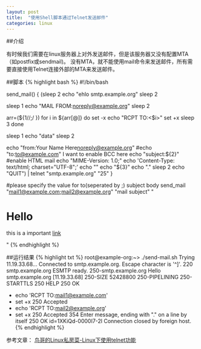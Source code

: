 ```yaml
---
layout: post
title:  "使用Shell脚本通过Telnet发送邮件"
categories: linux
---
```

##介绍

有时候我们需要在linux服务器上对外发送邮件，但是该服务器又没有配置MTA（如postfix或sendmail)。
没有MTA，就不能使用mail命令来发送邮件，所有需要直接使用Telnet连接外部的MTA来发送邮件。

##脚本
{% highlight bash %}
#!/bin/bash

send_mail()
{
  (sleep 2
  echo "ehlo smtp.example.org"
  sleep 2

  sleep 1
  echo "MAIL FROM:<noreply@example.org>"
  sleep 2

  arr=(${1//;/ })
  for i in ${arr[@]}  
  do  
    set -x
    echo "RCPT TO:<$i>"
    set +x
    sleep 3
  done

  sleep 1
  echo "data"
  sleep 2

  echo "from:Your Name Here<noreply@example.org>"
#echo "to:<to@example.com>"   I want to enable BCC here
  echo "subject:${2}"
#enable HTML mail
 	echo "MIME-Version: 1.0;"
	echo 'Content-Type: text/html; charset="UTF-8";'
  echo ""
  echo "${3}"
  echo "."
  sleep 2
  echo "QUIT") | telnet "smtp.example.org" "25"
}

#please specify the value for to(seperated by ;) subject body
send_mail "mail1@example.com;mail2@example.org" "mail subject" "<html>
<body>
<h1>Hello</h1>
<p>this is a important <a href=\"www.baidu.com\">link</a></p>
</body>
</html>
"
{% endhighlight %}

##运行结果
{% highlight txt %}
root@example-org:~> ./send-mail.sh
Trying 11.19.33.68...
Connected to smtp.example.org.
Escape character is '^]'.
220 smtp.example.org ESMTP ready.
250-smtp.example.org Hello smtp.example.org [11.19.33.68]
250-SIZE 52428800
250-PIPELINING
250-STARTTLS
250 HELP
250 OK
+ echo 'RCPT TO:<mail1@example.com>'
+ set +x
250 Accepted
+ echo 'RCPT TO:<mail2@example.org>'
+ set +x
250 Accepted
354 Enter message, ending with "." on a line by itself
250 OK id=1XKiQd-0000I7-2l
Connection closed by foreign host.
{% endhighlight %}

参考文章：
[鸟哥的Linux私房菜-Linux下使用telnet功能](http://linux.vbird.org/linux_server/0380sendmail.php#client_linux_telnet)
